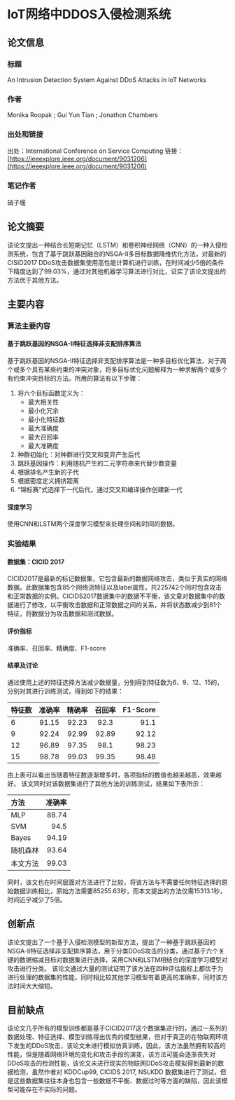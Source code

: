 # IoT网络中DDOS入侵检测系统
## 论文信息
### 标题
An Intrusion Detection System Against DDoS Attacks in loT Networks
### 作者
Monika Roopak ; Gui Yun Tian ; Jonathon Chambers
### 出处和链接
出处：International Conference on Service Computing 
链接：[https://ieeexplore.ieee.org/document/9031206](https://ieeexplore.ieee.org/document/9031206)
### 笔记作者
硝子壜
## 论文摘要
该论文提出一种结合长短期记忆（LSTM）和卷积神经网络（CNN）的一种入侵检测系统，包含了基于跳跃基因融合的NSGA-Ⅱ多目标数据降维优化方法，对最新的CISID2017 DDoS攻击数据集使用高性能计算机进行训练，在时间减少5倍的条件下精度达到了99.03%，通过对其他机器学习算法进行对比，证实了该论文提出的方法优于其他方法。
## 主要内容
### 算法主要内容
#### 基于跳跃基因的NSGA-Ⅱ特征选择非支配排序算法
基于跳跃基因的NSGA-Ⅱ特征选择非支配排序算法是一种多目标优化算法，对于两个或多个具有某些约束的冲突对象，将多目标优化问题解释为一种求解两个或多个有约束冲突目标的方法。所用的算法有以下步骤：
1. 将六个目标函数定义为：
	* 最大相关性
	* 最小化冗余
	* 最小化特征数
	* 最大准确度
	* 最大召回率
	* 最大准确度
2. 种群初始化：对种群进行交叉和变异产生后代
3. 跳跃基因操作：利用随机产生的二元字符串来代替少数变量
4. 根据排名产生新的子代
5. 根据密度定义拥挤距离
5. “锦标赛”式选择下一代后代，通过交叉和编译操作创建新一代

#### 深度学习
使用CNN和LSTM两个深度学习模型来处理空间和时间的数据。
### 实验结果
#### 数据集：CICID 2017
CICID2017是最新的标记数据集，它包含最新的数据网络攻击，类似于真实的网络数据。此数据集包含85个网络流特征以及label属性，共225742个同时包含攻击和正常数据的实例。CICIDS2017数据集中的数据不平衡，该文章对数据集中的数据进行了修改，以平衡攻击数据和正常数据之间的关系，并将状态数减少到81个特征，将数据分为攻击数据和测试数据。
#### 评价指标
准确率、召回率、精确度、F1-score
#### 结果及讨论
通过使用上述的特征选择方法减少数据量，分别得到特征数为6、9、12、15的，分别对其进行训练测试，得到如下的结果：

| 特征数  | 准确率  |  精确率 | 召回率| F1-Score |
|:------ | :-----: | :----: | :------: | -----: | 
| 6      | 91.15   |  92.23 | 92.3     | 91.1  |
| 9      | 92.24   |  92.99 | 92.89    | 92.12 |
| 12     | 96.89   |  97.35 | 98.1     | 98.23 |
| 15     | 98.78   |  99.03 | 99.35    | 98.48 |

由上表可以看出当随着特征数逐渐增多时，各项指标的数值也越来越高，效果越好。
该文同时对该数据集进行了其他方法的训练测试，结果如下表所示：

| 方法  | 准确率  |
|:------ | -----: |
| MLP   |88.74   |
| SVM   |94.5  |
| Bayes |94.19  |
| 随机森林 | 93.64  |
|本文方法| 99.03 | 

同时，该文也在时间层面对方法进行了比较，将该方法与不需要任何特征选择的原始数据训练相比，原始方法需要85255.63秒，而本文提出的方法仅需15313.1秒，时间近乎减少了5倍。
## 创新点
该论文提出了一个基于入侵检测模型的新型方法，提出了一种基于跳跃基因的NSGA-Ⅱ特征选择非支配排序算法，用于分类DDoS攻击的分类，通过基于六个关键的数据缩减目标对数据集进行选择，采用CNN和LSTM相结合的深度学习模型对攻击进行分类。
该论文通过大量的测试证明了该方法在四种评估指标上都优于为进行处理的数据集的性能，同时相比较其他学习模型有着更高的准确率，同时该方法时间大大缩短。
## 目前缺点
该论文几乎所有的模型训练都是基于CICID2017这个数据集进行的，通过一系列的数据处理、特征选择、模型训练得出优秀的模型结果，但对于真正的在物联网环境下发生的DDoS攻击，该论文未进行模拟仿真训练，因此，该方法虽然拥有较高的性能，但是随着网络环境的变化和攻击手段的演变，该方法可能会逐渐丧失对DDoS攻击的检测性能，该论文未进行现实的物联网DDoS攻击模拟得到最新的数据检测，虽然作者对 KDDCup99, CICIDS 2017, NSLKDD 数据集进行了测试，但是这些数据集往往本身也包含一些数据不平衡、数据过时等方面的缺陷，因此该模型可能存在不实际的问题。

